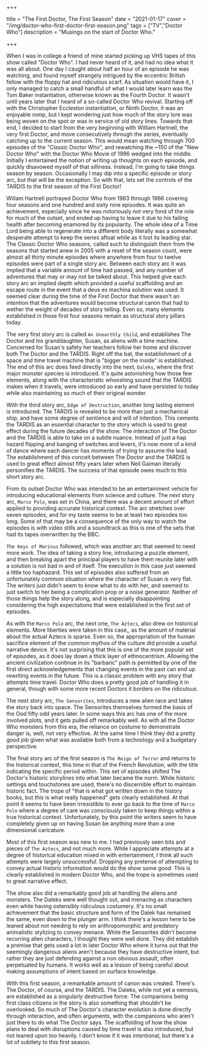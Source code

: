 +++

title = "The First Doctor, The First Season"
date = "2021-01-17"
cover = "/img/doctor-who-first-doctor-first-season.png"
tags = ["TV","Doctor Who"]
description = "Musings on the start of Doctor Who."

+++



When I was in college a friend of mine started picking up VHS tapes of this show called "Doctor Who". I had never heard of it, and had no idea what it was all about. One day I caught about half an hour of an episode he was watching, and found myself strangely intrigued by the eccentric British fellow with the floppy hat and ridiculous scarf. As situation would have it, I only managed to catch a small handful of what I would later learn was the Tom Baker instantiation, otherwise known as the Fourth Doctor. It wasn't until years later that I heard of a so-called Doctor Who revival. Starting off with the Christopher Eccleston instantiation, or Ninth Doctor, it was an enjoyable romp, but I kept wondering just how much of the story lore was being woven on the spot or was in service of old story lines. Towards that end, I decided to start from the very beginning with William Hartnell, the very first Doctor, and move consecutively through the series, eventually catching up to the current season. This would mean watching through 700 episodes of the "Classic Doctor Who", and rewatching the ~150 of the "New Doctor Who" with the Doctor Who Movie of 1996 wedged into the middle. Initially I entertained the notion of writing up thoughts on each episode, and quickly disavowed myself of that silliness. Instead, I'm going to take things season by season. Occasionally I may dip into a specific episode or story arc, but that will be the exception. So with that, lets set the controls of the TARDIS to the first season of the First Doctor!

Willam Hartnell portrayed Doctor Who from 1963 through 1966 covering four seasons and one hundred and sixty nine episodes. It was quite an achievement, especially since he was notoriously not very fond of the role for much of the outset, and ended up having to leave it due to his failing health after becoming enamored by its popularity. The whole idea of a Time Lord being able to regenerate into a different body literally was a somewhat desperate attempt to keep the series afloat while as it lost its leading star.  The Classic Doctor Who seasons, called such to distinguish them from the seasons that started anew in 2005 with a reset of the season count, were almost all thirty minute episodes where anywhere from four to twelve episodes were part of a single story arc. Between each story arc it was implied that a variable amount of time had passed, and any number of adventures that may or may not be talked about. This helped give each story arc an implied depth which provided a useful scaffolding and an escape route in the event that a deus ex machina solution was used. It seemed clear during the time of the First Doctor that there wasn't an intention that the adventures would become structural canon that had to wether the weight of decades of story telling. Even so, many elements established in those first four seasons remain as structural story pillars today. 

The very first story arc is called `An Unearthly Child`, and establishes The Doctor and his granddaughter, Susan, as aliens with a time machine. Concerned for Susan's safety her teachers follow her home and discover both The Doctor and the TARDIS. Right off the bat, the establishment of a space and time travel machine that is "bigger on the inside" is established. The end of this arc does feed directly into the next, `Daleks`, where the first major monster species is introduced. It's quite astonishing how those few elements, along with the characteristic whooshing sound that the TARDIS makes when it travels, were introduced so early and have persisted to today while also maintaining so much of their original wonder.  

With the third story arc, `Edge of Destruction`, another long lasting element is introduced. The TARDIS is revealed to be more than just a mechanical ship, and have some degree of sentience and will of intention. This cements the TARDIS as an essential character to the story which is used to great effect during the future decades of the show. The interaction of The Doctor and the TARDIS is able to take on a subtle nuance. Instead of just a hap hazard flipping and banging of switches and levers, it's now more of a kind of dance where each dancer has moments of trying to assume the lead. The establishment of this conceit between The Doctor and the TARDIS is used to great effect almost fifty years later when Neil Gaiman literally personifies the TARDIS. The success of that episode owes much to this short story arc.

From its outset Doctor Who was intended to be an entertainment vehicle for introducing educational elements from science and culture. The next story arc, `Marco Polo`, was set in China, and there was a decent amount of effort applied to providing accurate historical context. The arc stretches over seven episodes, and for my taste seems to be at least two episodes too long. Some of that may be a consequence of the only way to watch the episodes is with video stills and a soundtrack as this is one of the sets that had its tapes overwritten by the BBC.

`The Keys of Marinus` followed, which was another arc that seemed to need more work. The idea of taking a story line, introducing a puzzle element, and then breaking apart the principal players to have them reunite later with a solution is not bad in and of itself. The execution in this case just seemed a little too haphazard. This set of episodes also suffered from an unfortunately common situation where the character of Susan is very flat. The writers just didn't seem to know what to do with her, and seemed to just switch to her being a complication prop or a noise generator. Neither of those things help the story along, and is especially disappointing considering the high expectations that were established in the first set of episodes. 

As with the `Marco Polo` arc, the next one, `The Aztecs`, also drew on historical elements. More liberties were taken in this case,, as the amount of material about the actual Aztecs is sparse. Even so, the appropriation of the human sacrifice element of the common mythos of the culture did provide a useful narrative device. It's not surprising that this is one of the more popular set of episodes, as it does lay down a thick layer of ethnocentrism. Allowing the ancient civilization continue in its "barbaric" path is permitted by one of the first direct acknowledgements that changing events in the past can end up rewriting events in the future. This is a classic problem with any story that attempts time travel. Doctor Who does a pretty good job of handling it in general, though with some more recent Doctors it borders on the ridiculous.

The next story arc, `The Sensorites`, introduces a new alien race and takes the story back into space. The Sensorites themselves formed the basis of the Ood fifty odd years later. In some ways this arc has one of the more involved plots, and it gets pulled off remarkably well. As with all the Doctor Who monsters from this era, the reliance on costume to demonstrate danger is, well, not very effective. At the same time I think they did a pretty good job given what was available both from a technology and a budgetary perspective. 

The final story arc of the first season is `The Reign of Terror` and returns to the historical context, this time in that of the French Revolution, with the title indicating the specific period within. This set of episodes shifted The Doctor's historic storylines into what later became the norm. While historic settings and touchstones are used, there's no discernible effort to maintain historic fact. The trope of "that is what got written down in the history books, but _this_ is what really happened" gets clearly established. At that point it seems to have been irresistible to ever go back to the time of `Marco Polo` where a degree of care was consciously taken to keep things within a true historical context. Unfortunately, by this point the writers seem to have completely given up on having Susan be anything more than a one dimensional caricature.

Most of this first season was new to me. I had previously seen bits and pieces of `The Aztecs`, and not much more. While I appreciate attempts at a degree of historical education mixed in with entertainment, I think all such attempts were largely unsuccessful. Dropping any pretense of attempting to convey actual historic information would do the show some good. This is clearly established in modern Doctor Who, and the trope is sometimes used to great narrative effect. 

The show also did a remarkably good job at handling the aliens and monsters. The Daleks were well thought out, and menacing as characters even while having ostensibly ridiculous costumery. It's no small achievement that the basic structure and form of the Dalek has remained the same, even down to the plunger arm. I think there's a lesson here to be leaned about not needing to rely on anthropomorphic and predatory animalistic stylizing to convey menace. While the Sensorites didn't become recurring alien characters, I thought they were well done. They did establish a premise that gets used a lot in later Doctor Who where it turns out that the seemingly dangerous aliens aren't because they have destructive intent, but rather they are just defending against a non obvious assault, often perpetuated by humans. It works well as a lesson of being careful about making assumptions of intent based on surface knowledge.

With this first season, a remarkable amount of canon was created. There's The Doctor, of course, and the TARDIS. The Daleks, while not yet a nemesis, are established as a singularly destructive force. The companions being first class citizens in the story is also something that shouldn't be overlooked. So much of The Doctor's character evolution is done directly through interaction, and often arguments, with the companions who aren't just there to do what The Doctor says. The scaffolding of how the show plans to deal with disruptions caused by time travel is also introduced, but not leaned upon too heavily. I don't know if it was intentional, but there's a lot of subtlety to this first season. 




